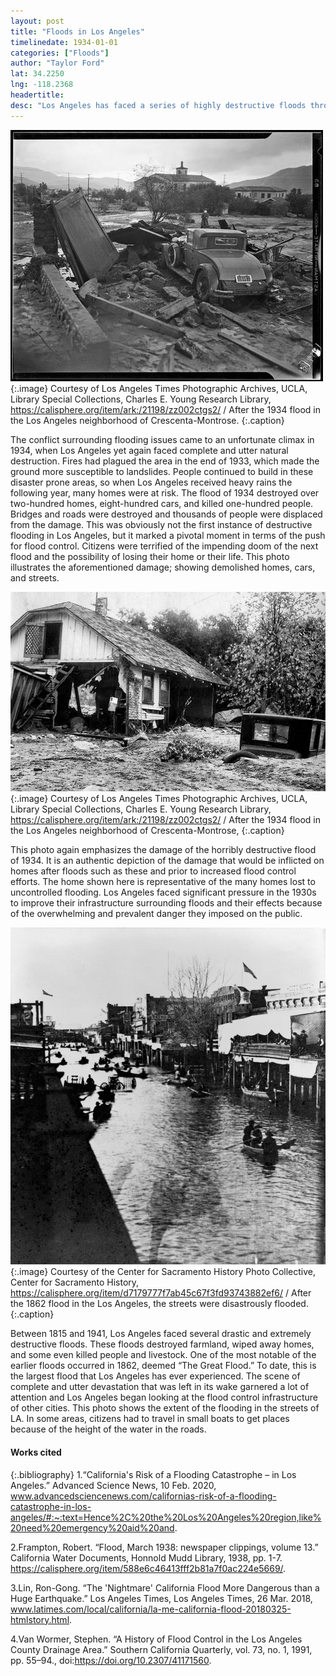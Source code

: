 ```yaml
---
layout: post
title: "Floods in Los Angeles"
timelinedate: 1934-01-01
categories: ["Floods"]
author: "Taylor Ford"
lat: 34.2250
lng: -118.2368
headertitle: 
desc: "Los Angeles has faced a series of highly destructive floods throughout its history that have demolished large areas of the city, taken lives, and swept away homes."
---
```


![Flooded Street and Damaged Car After 1934 Flood](images/1934_flood_car_damage.jpeg)
   {:.image} 
Courtesy of Los Angeles Times Photographic Archives, UCLA, Library Special Collections, Charles E. Young Research Library, https://calisphere.org/item/ark:/21198/zz002ctgs2/ / After the 1934 flood in the Los Angeles neighborhood of Crescenta-Montrose. 
   {:.caption} 

The conflict surrounding flooding issues came to an unfortunate climax in 1934, when Los Angeles yet again faced complete and utter natural destruction. Fires had plagued the area in the end of 1933, which made the ground more susceptible to landslides. People continued to build in these disaster prone areas, so when Los Angeles received heavy rains the following year, many homes were at risk. The flood of 1934 destroyed over two-hundred homes, eight-hundred cars, and killed one-hundred people. Bridges and roads were destroyed and thousands of people were displaced from the damage. This was obviously not the first instance of destructive flooding in Los Angeles, but it marked a pivotal moment in terms of the push for flood control. Citizens were terrified of the impending doom of the next flood and the possibility of losing their home or their life. This photo illustrates the aforementioned damage; showing demolished homes, cars, and streets.

![Demolished Home After 1934 Flood](images/1934_flood_house.jpeg)
   {:.image} 
Courtesy of Los Angeles Times Photographic Archives, UCLA, Library Special Collections, Charles E. Young Research Library, https://calisphere.org/item/ark:/21198/zz002ctgs2/ / After the 1934 flood in the Los Angeles neighborhood of Crescenta-Montrose, 
   {:.caption} 

This photo again emphasizes the damage of the horribly destructive flood of 1934. It is an authentic depiction of the damage that would be inflicted on homes after floods such as these and prior to increased flood control efforts. The home shown here is representative of the many homes lost to uncontrolled flooding. Los Angeles faced significant pressure in the 1930s to improve their infrastructure surrounding floods and their effects because of the overwhelming and prevalent danger they imposed on the public.

![People Travelling in Boats on Streets After 1862 Flood](images/1862_flooded_streets.jpeg)
   {:.image} 
Courtesy of the Center for Sacramento History Photo Collective, Center for Sacramento History, https://calisphere.org/item/d7179777f7ab45c67f3fd93743882ef6/ / After the 1862 flood in the Los Angeles, the streets were disastrously flooded.
   {:.caption} 

Between 1815 and 1941, Los Angeles faced several drastic and extremely destructive floods. These floods destroyed farmland, wiped away homes, and some even killed people and livestock. One of the most notable of the earlier floods occurred in 1862, deemed “The Great Flood.” To date, this is the largest flood that Los Angeles has ever experienced. The scene of complete and utter devastation that was left in its wake garnered a lot of attention and Los Angeles began looking at the flood control infrastructure of other cities. This photo shows the extent of the flooding in the streets of LA. In some areas, citizens had to travel in small boats to get places because of the height of the water in the roads.

#### Works cited

{:.bibliography} 
1.“California's Risk of a Flooding Catastrophe – in Los Angeles.” Advanced Science News, 10 Feb. 2020, www.advancedsciencenews.com/californias-risk-of-a-flooding-catastrophe-in-los-angeles/#:~:text=Hence%2C%20the%20Los%20Angeles%20region,like%20need%20emergency%20aid%20and.
 
2.Frampton, Robert. “Flood, March 1938: newspaper clippings, volume 13.” California Water Documents, Honnold Mudd Library, 1938, pp. 1-7. https://calisphere.org/item/588e6c46413fff2b81a7f0ac224e5669/.

3.Lin, Ron-Gong. “The 'Nightmare' California Flood More Dangerous than a Huge Earthquake.” Los Angeles Times, Los Angeles Times, 26 Mar. 2018, www.latimes.com/local/california/la-me-california-flood-20180325-htmlstory.html. 

4.Van Wormer, Stephen. “A History of Flood Control in the Los Angeles County Drainage Area.” Southern California Quarterly, vol. 73, no. 1, 1991, pp. 55–94., doi:https://doi.org/10.2307/41171560. 
